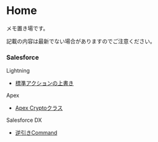 # Home

メモ置き場です。

記載の内容は最新でない場合がありますのでご注意ください。

### Salesforce

Lightning
* [標準アクションの上書き](override-actions.md)

Apex
* [Apex Cryptoクラス](apex-crypto.md)

Salesforce DX
* [逆引きCommand](sfdx-command.md)


